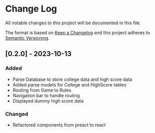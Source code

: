 
# Change Log
All notable changes to this project will be documented in this file.
 
The format is based on [Keep a Changelog](http://keepachangelog.com/)
and this project adheres to [Semantic Versioning](http://semver.org/).

## [0.2.0] - 2023-10-13
### Added
 - Parse Database to store college data and high score data
 - Added parse models for College and HighScore tables
 - Routing from Game to Rules
 - Navigation bar to handle routing
 - Displayed dummy high score data
### Changed
- Refactored components from preact to react
